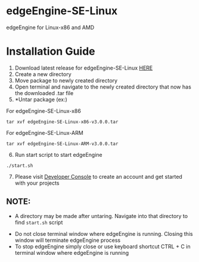 # edgeEngine-SE-Linux

edgeEngine for Linux-x86 and AMD 

# Installation Guide
1. Download latest release for edgeEngine-SE-Linux  [HERE](https://github.com/edgeEngine/edgeEngine-SE-Linux/releases)
2. Create a new directory
3. Move package to newly created directory 
4. Open terminal and navigate to the newly created directory that now has the downloaded .tar file
5. *Untar package (ex:)

For edgeEngine-SE-Linux-x86
```
tar xvf edgeEngine-SE-Linux-x86-v3.0.0.tar
```

For edgeEngine-SE-Linux-ARM
```
tar xvf edgeEngine-SE-Linux-ARM-v3.0.0.tar
```


6. Run start script to start edgeEngine
```
./start.sh
```
7. Please visit [Developer Console](https://developer.mimik.com/console/create_account) to create an account and get started with your projects


## NOTE:
* A directory may be made after untaring. Navigate into that directory to find `start.sh` script 
- Do not close terminal window where edgeEngine is running. Closing this window will terminate edgeEngine process
- To stop edgeEngine simply close or use keyboard shortcut CTRL + C in terminal window where edgeEngine is running


